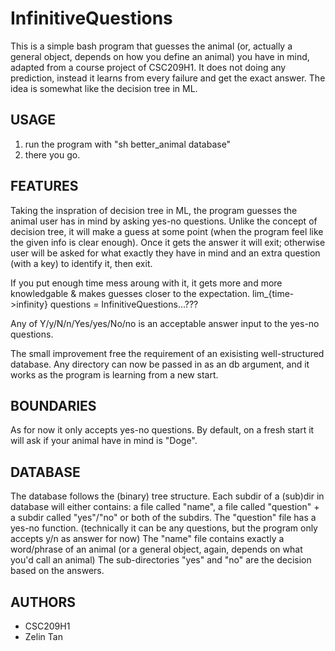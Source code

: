 # InfinitiveQuestions
This is a simple bash program that guesses the animal (or, actually a general object, depends on how you define an animal) you have in mind, adapted from a course project of CSC209H1.
It does not doing any prediction, instead it learns from every failure and get the exact answer.
The idea is somewhat like the decision tree in ML.

## USAGE ##
1. run the program with "sh better_animal database"
2. there you go.

## FEATURES ##
Taking the inspration of decision tree in ML, the program guesses the animal user has in mind by asking yes-no questions. Unlike the concept of decision tree, it will make a guess at some point (when the program feel like the given info is clear enough). Once it gets the answer it will exit; otherwise user will be asked for what exactly they have in mind and an extra question (with a key) to identify it, then exit.

If you put enough time mess aroung with it, it gets more and more knowledgable & makes guesses closer to the expectation. lim_{time->infinity} questions = InfinitiveQuestions...???

Any of Y/y/N/n/Yes/yes/No/no is an acceptable answer input to the yes-no questions.

The small improvement free the requirement of an exisisting well-structured database. Any directory can now be passed in as an db argument, and it works as the program is learning from a new start.

## BOUNDARIES ##
As for now it only accepts yes-no questions.
By default, on a fresh start it will ask if your animal have in mind is "Doge".

## DATABASE ##
The database follows the (binary) tree structure. Each subdir of a (sub)dir in database will either contains: a file called "name", a file called "question" + a subdir called "yes"/"no" or both of the subdirs.
The "question" file has a yes-no function. (technically it can be any questions, but the program only accepts y/n as answer for now)
The "name" file contains exactly a word/phrase of an animal (or a general object, again, depends on what you'd call an animal)
The sub-directories "yes" and "no" are the decision based on the answers.

## AUTHORS ##
- CSC209H1
- Zelin Tan
